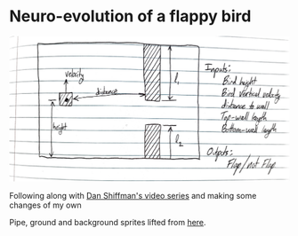 # Neuro-evolution of a flappy bird
![Schematic](art/flappy-diagram.jpg)

Following along with [Dan Shiffman's video series](https://youtu.be/c6y21FkaUqw) and making some changes of my own

Pipe, ground and background sprites lifted from [here](https://github.com/sourabhv/FlapPyBird/tree/master/assets/sprites).
